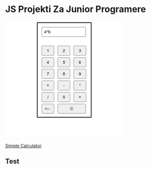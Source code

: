 # JS Projekti Za Junior Programere

[![simple calculator image][1]][2]

[1]: img/SimpleCalculator.png
[2]: https://milan-micic.github.io/js-juniors/

[Simple Calculator](https://milan-micic.github.io/js-juniors "Simple Calculator")  

## Test
